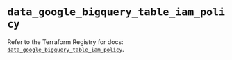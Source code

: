 # `data_google_bigquery_table_iam_policy`

Refer to the Terraform Registry for docs: [`data_google_bigquery_table_iam_policy`](https://registry.terraform.io/providers/hashicorp/google-beta/5.11.0/docs/data-sources/google_bigquery_table_iam_policy).

